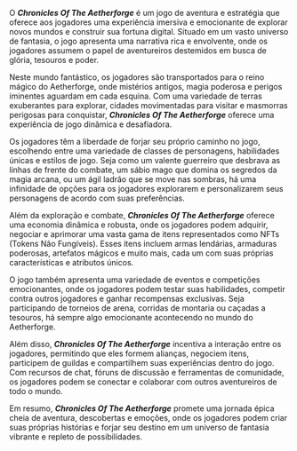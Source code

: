 O _**Chronicles Of The Aetherforge**_ é um jogo de aventura e estratégia que oferece aos jogadores uma experiência imersiva e emocionante de explorar novos mundos e construir sua fortuna digital. Situado em um vasto universo de fantasia, o jogo apresenta uma narrativa rica e envolvente, onde os jogadores assumem o papel de aventureiros destemidos em busca de glória, tesouros e poder.

Neste mundo fantástico, os jogadores são transportados para o reino mágico do Aetherforge, onde mistérios antigos, magia poderosa e perigos iminentes aguardam em cada esquina. Com uma variedade de terras exuberantes para explorar, cidades movimentadas para visitar e masmorras perigosas para conquistar, _**Chronicles Of The Aetherforge**_ oferece uma experiência de jogo dinâmica e desafiadora.

Os jogadores têm a liberdade de forjar seu próprio caminho no jogo, escolhendo entre uma variedade de classes de personagens, habilidades únicas e estilos de jogo. Seja como um valente guerreiro que desbrava as linhas de frente do combate, um sábio mago que domina os segredos da magia arcana, ou um ágil ladrão que se move nas sombras, há uma infinidade de opções para os jogadores explorarem e personalizarem seus personagens de acordo com suas preferências.

Além da exploração e combate, _**Chronicles Of The Aetherforge**_ oferece uma economia dinâmica e robusta, onde os jogadores podem adquirir, negociar e aprimorar uma vasta gama de itens representados como NFTs (Tokens Não Fungíveis). Esses itens incluem armas lendárias, armaduras poderosas, artefatos mágicos e muito mais, cada um com suas próprias características e atributos únicos.

O jogo também apresenta uma variedade de eventos e competições emocionantes, onde os jogadores podem testar suas habilidades, competir contra outros jogadores e ganhar recompensas exclusivas. Seja participando de torneios de arena, corridas de montaria ou caçadas a tesouros, há sempre algo emocionante acontecendo no mundo do Aetherforge.

Além disso, _**Chronicles Of The Aetherforge**_ incentiva a interação entre os jogadores, permitindo que eles formem alianças, negociem itens, participem de guildas e compartilhem suas experiências dentro do jogo. Com recursos de chat, fóruns de discussão e ferramentas de comunidade, os jogadores podem se conectar e colaborar com outros aventureiros de todo o mundo.

Em resumo, _**Chronicles Of The Aetherforge**_ promete uma jornada épica cheia de aventura, descobertas e emoções, onde os jogadores podem criar suas próprias histórias e forjar seu destino em um universo de fantasia vibrante e repleto de possibilidades.



